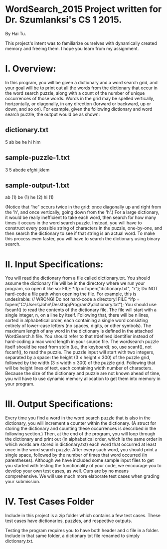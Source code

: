 # WordSearch_2015 Project written for Dr. Szumlanksi's CS 1 2015. 
By Hai Tu.

This project's intent was to familiarize ourselves with dynamically created memory and freeing them. I hope you learn from my assignment.

I. Overview:
=========

In this program, you will be given a dictionary and a word search grid, and your goal will be to print
out all the words from the dictionary that occur in the word search puzzle, along with a count of the
number of unique occurrences of those words. Words in the grid may be spelled vertically, horizontally,
or diagonally, in any direction (forward or backward, up or down, and so on). For example, given the
following dictionary and word search puzzle, the output would be as shown:

dictionary.txt
-------------
5
ab
be
he
hi
him

sample-puzzle-1.txt
-------------
3 5
abcde
efghi
jklem

sample-output-1.txt
-------------
ab (1)
be (1)
he (2)
hi (1)


(Notice that “he” occurs twice in the grid: once diagonally up and right from the 'h', and once vertically,
going down from the 'h'.)
For a large dictionary, it would be really inefficient to take each word, then search for how many times
it occurs in the word search puzzle. Instead, you will have to construct every possible string of
characters in the puzzle, one-by-one, and then search the dictionary to see if that string is an actual
word. To make this process even faster, you will have to search the dictionary using binary search.


II. Input Specifications:
=====================
You will read the dictionary from a file called dictionary.txt. You should assume the dictionary file
will be in the directory where we run your program, so open it like so:
FILE *ifp = fopen("dictionary.txt", "r");
Do NOT hard-code a file path when opening the file. For example, this is undesirable:
// WRONG! Do not hard-code a directory!
FILE *ifp = fopen("C:\Users\John\Desktop\Program2\dictionary.txt");
You should use fscanf() to read the contents of the dictionary file. The file will start with a single
integer, n, on a line by itself. Following that, there will be n lines, sorted in alphabetical order, each
containing a single word consisting entirely of lower-case letters (no spaces, digits, or other symbols).
The maximum length of any word in the dictionary is defined in the attached WordSearch.h file. You
should refer to that #defined identifier instead of hard-coding a max word length in your source file.
The wordsearch puzzle itself should be read from stdin (i.e., the keyboard); so, use scanf(), not
fscanf(), to read the puzzle. The puzzle input will start with two integers, separated by a space: the
height (3 ≤ height ≤ 300) of the puzzle grid, followed by the width (3 ≤ width ≤ 300) of the puzzle grid.
Following that will be height lines of text, each containing width number of characters.
Because the size of the dictionary and puzzle are not known ahead of time, you will have to use
dynamic memory allocation to get them into memory in your program.


III. Output Specifications:
======================
Every time you find a word in the word search puzzle that is also in the dictionary, you will increment a
counter within the dictionary. (A struct for storing the dictionary and counting these occurrences is
described in the following section.) Then, at the end of the program, you will loop through the
dictionary and print out (in alphabetical order, which is the same order in which words are stored in
dictionary.txt) each word that occurred at least once in the word search puzzle. After every such word,
you should print a single space, followed by the number of times that word occurred (in parentheses).
Although we have included some sample input files to get you started with testing the functionality of
your code, we encourage you to develop your own test cases, as well. Ours are by no means
comprehensive. We will use much more elaborate test cases when grading your submission.

IV. Test Cases Folder
====================
Include in this project is a zip folder which contains a few test cases. These test cases have dictionaries, puzzles, and respective outputs.

Testing the program requires you to have both header and c file in a folder. Include in that same folder, a dictionary txt file renamed to simply dictionary.txt.
